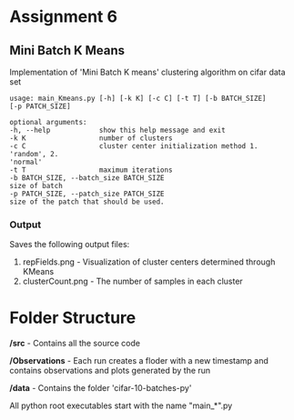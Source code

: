 Assignment 6
=============


Mini Batch K Means
------------------
Implementation of 'Mini Batch K means' clustering algorithm on cifar data set

```
usage: main_Kmeans.py [-h] [-k K] [-c C] [-t T] [-b BATCH_SIZE]
[-p PATCH_SIZE]
```

```
optional arguments:
-h, --help            show this help message and exit
-k K                  number of clusters
-c C                  cluster center initialization method 1. 'random', 2.
'normal'
-t T                  maximum iterations
-b BATCH_SIZE, --batch_size BATCH_SIZE
size of batch
-p PATCH_SIZE, --patch_size PATCH_SIZE
size of the patch that should be used.
```
### Output
Saves the following output files:

1. repFields.png         - Visualization of cluster centers determined through KMeans
2. clusterCount.png      - The number of samples in each cluster  




Folder Structure
=================

__/src__             - Contains all the source code

__/Observations__ - Each run creates a floder with a new timestamp and contains observations and plots generated by the run

__/data__            - Contains the folder 'cifar-10-batches-py'

All python root executables start with the name "main_*".py

